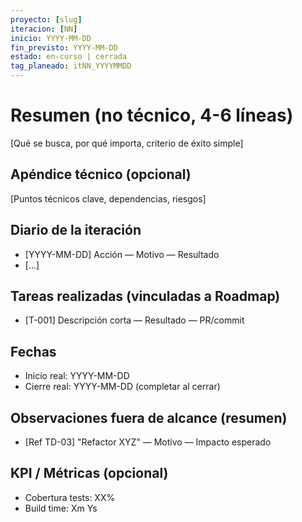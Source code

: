 ```yaml
---
proyecto: [slug]
iteracion: [NN]
inicio: YYYY-MM-DD
fin_previsto: YYYY-MM-DD
estado: en-curso | cerrada
tag_planeado: itNN_YYYYMMDD
---
```


# Resumen (no técnico, 4-6 líneas)
[Qué se busca, por qué importa, criterio de éxito simple]

## Apéndice técnico (opcional)
[Puntos técnicos clave, dependencias, riesgos]

## Diario de la iteración
- [YYYY-MM-DD] Acción — Motivo — Resultado
- [...]

## Tareas realizadas (vinculadas a Roadmap)
- [T-001] Descripción corta — Resultado — PR/commit

## Fechas
- Inicio real: YYYY-MM-DD
- Cierre real: YYYY-MM-DD (completar al cerrar)

## Observaciones fuera de alcance (resumen)
- [Ref TD-03] "Refactor XYZ" — Motivo — Impacto esperado

## KPI / Métricas (opcional)
- Cobertura tests: XX%
- Build time: Xm Ys